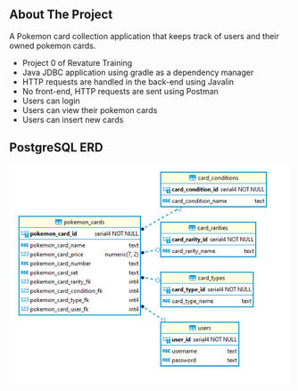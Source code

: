 <!-- ABOUT THE PROJECT -->

## About The Project

A Pokemon card collection application that keeps track of users and their owned pokemon cards.

- Project 0 of Revature Training
- Java JDBC application using gradle as a dependency manager
- HTTP requests are handled in the back-end using Javalin
- No front-end, HTTP requests are sent using Postman
- Users can login
- Users can view their pokemon cards
- Users can insert new cards

## PostgreSQL ERD

![ERD](imgs/erd.png)
